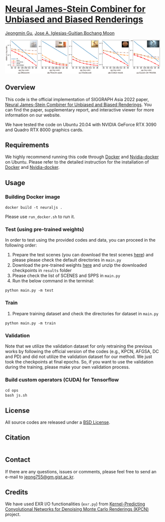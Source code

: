 # [Neural James-Stein Combiner for Unbiased and Biased Renderings](https://cglab.gist.ac.kr/sa22neuraljs/)

[Jeongmin Gu](https://cglab.gist.ac.kr/people/), [Jose A. Iglesias-Guitian](http://www.j4lley.com/),[Bochang Moon](https://cglab.gist.ac.kr/people/bochang.html)

![Teaser](teaser.png)

## Overview

This code is the official implementation of SIGGRAPH Asia 2022 paper, [Neural James-Stein Combiner for Unbiased and Biased Renderings](https://cglab.gist.ac.kr/sa22neuraljs/).
You can find the paper, supplementary report, and interactive viewer for more information on our website.

We have tested the code on Ubuntu 20.04 with NVIDIA GeForce RTX 3090 and Quadro RTX 8000 graphics cards.

## Requirements

We highly recommend running this code through [Docker](https://docs.docker.com/) and [Nvidia-docker](https://github.com/NVIDIA/nvidia-docker) on Ubuntu.
Please refer to the detailed instruction for the installation of [Docker](https://docs.docker.com/engine/install/ubuntu/) and [Nvidia-docker](https://docs.nvidia.com/datacenter/cloud-native/container-toolkit/install-guide.html#docker).


## Usage

### Building Docker image
```
docker build -t neuraljs .
```

Please use `run_docker.sh` to run it.

### Test (using pre-trained weights)

In order to test using the provided codes and data, you can proceed in the following order:

1. Prepare the test scenes (you can download the test scenes [here](https://drive.google.com/file/d/1ucot5_m9c6_lQYYdd9sFCm0fE32yDZBC/view?usp=share_link)) and  please please check the default directories in `main.py`
2. Download the pre-trained weights [here](https://drive.google.com/file/d/1YkXG-o6GducTJIGlfILtI_dOCaiKzIRr/view?usp=share_link) and unzip the downloaded checkpoints in `results` folder
3. Please check the list of SCENES and SPPS in `main.py` 
3. Run the below command in the terminal:
```
python main.py -m test 
```

### Train
1. Prepare training dataset and check the directories for dataset in `main.py`
```
python main.py -m train
```

### Validation
Note that we utilize the validation dataset for only retraining the previous works by following the official version of the codes (e.g., KPCN, AFGSA, DC and PD) and did not utilize the validation dataset for our method. We just took the checkpoints at final epochs. So, if you want to use the validation during the training, please make your own validation process.
 
### Build custom operators (CUDA) for Tensorflow 
```
cd ops
bash js.sh
```
## License

All source codes are released under a [BSD License](license).


## Citation

```

```

## Contact

If there are any questions, issues or comments, please feel free to send an e-mail to [jeong755@gm.gist.ac.kr](mailto:jeong755@gm.gist.ac.kr).

## Credits

We have used EXR I/O functionalities (`exr.py`) from [Kernel-Predicting Convolutional Networks for Denoising Monte Carlo Renderings (KPCN)](http://civc.ucsb.edu/graphics/Papers/SIGGRAPH2017_KPCN/) project.
